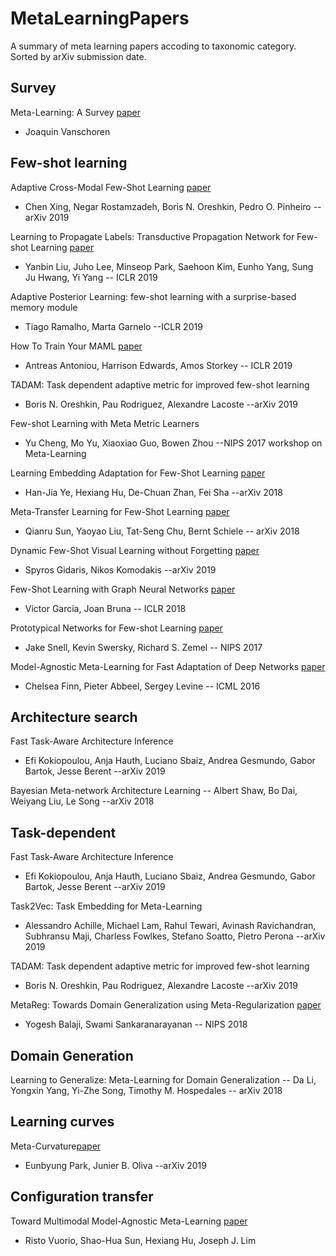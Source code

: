 # MetaLearningPapers
A summary of meta learning papers accoding to taxonomic category. Sorted by arXiv submission date.

## Survey
Meta-Learning: A Survey [paper](https://arxiv.org/pdf/1810.03548.pdf)
  - Joaquin Vanschoren

## Few-shot learning
Adaptive Cross-Modal Few-Shot Learning [paper](https://arxiv.org/pdf/1902.07104.pdf)
  - Chen Xing, Negar Rostamzadeh, Boris N. Oreshkin, Pedro O. Pinheiro --arXiv 2019
 
Learning to Propagate Labels: Transductive Propagation Network for Few-shot Learning [paper](https://arxiv.org/pdf/1805.10002.pdf)
  - Yanbin Liu, Juho Lee, Minseop Park, Saehoon Kim, Eunho Yang, Sung Ju Hwang, Yi Yang -- ICLR 2019

Adaptive Posterior Learning: few-shot learning with a surprise-based memory module
  - Tiago Ramalho, Marta Garnelo --ICLR 2019

How To Train Your MAML [paper](https://arxiv.org/pdf/1810.09502v1.pdf)
  - Antreas Antoniou, Harrison Edwards, Amos Storkey -- ICLR 2019

TADAM: Task dependent adaptive metric for improved few-shot learning
  - Boris N. Oreshkin, Pau Rodriguez, Alexandre Lacoste --arXiv 2019

Few-shot Learning with Meta Metric Learners
  - Yu Cheng, Mo Yu, Xiaoxiao Guo, Bowen Zhou --NIPS 2017 workshop on Meta-Learning

Learning Embedding Adaptation for Few-Shot Learning [paper](https://arxiv.org/pdf/1812.03664.pdf)
  - Han-Jia Ye, Hexiang Hu, De-Chuan Zhan, Fei Sha --arXiv 2018

Meta-Transfer Learning for Few-Shot Learning [paper](https://arxiv.org/pdf/1812.02391.pdf)
  - Qianru Sun, Yaoyao Liu, Tat-Seng Chu, Bernt Schiele -- arXiv 2018

Dynamic Few-Shot Visual Learning without Forgetting [paper](https://arxiv.org/pdf/1804.09458v1.pdf)
  - Spyros Gidaris, Nikos Komodakis --arXiv 2019

Few-Shot Learning with Graph Neural Networks [paper](https://arxiv.org/abs/1711.04043)
  - Victor Garcia, Joan Bruna -- ICLR 2018

Prototypical Networks for Few-shot Learning [paper](https://arxiv.org/pdf/1703.05175.pdf)
  - Jake Snell, Kevin Swersky, Richard S. Zemel -- NIPS 2017
  
Model-Agnostic Meta-Learning for Fast Adaptation of Deep Networks [paper](https://arxiv.org/abs/1703.03400)
  - Chelsea Finn, Pieter Abbeel, Sergey Levine -- ICML 2016
  
## Architecture search
Fast Task-Aware Architecture Inference
  - Efi Kokiopoulou, Anja Hauth, Luciano Sbaiz, Andrea Gesmundo, Gabor Bartok, Jesse Berent --arXiv 2019

Bayesian Meta-network Architecture Learning
  -- Albert Shaw, Bo Dai, Weiyang Liu, Le Song --arXiv 2018
  
## Task-dependent
Fast Task-Aware Architecture Inference
  - Efi Kokiopoulou, Anja Hauth, Luciano Sbaiz, Andrea Gesmundo, Gabor Bartok, Jesse Berent --arXiv 2019

Task2Vec: Task Embedding for Meta-Learning
  - Alessandro Achille, Michael Lam, Rahul Tewari, Avinash Ravichandran, Subhransu Maji, Charless Fowlkes, Stefano Soatto, Pietro Perona --arXiv 2019

TADAM: Task dependent adaptive metric for improved few-shot learning
  - Boris N. Oreshkin, Pau Rodriguez, Alexandre Lacoste --arXiv 2019
  
MetaReg: Towards Domain Generalization using Meta-Regularization [paper](https://papers.nips.cc/paper/7378-metareg-towards-domain-generalization-using-meta-regularization.pdf)
  - Yogesh Balaji, Swami Sankaranarayanan -- NIPS 2018
  
## Domain Generation
Learning to Generalize: Meta-Learning for Domain Generalization
  -- Da Li, Yongxin Yang, Yi-Zhe Song, Timothy M. Hospedales -- arXiv 2018

## Learning curves
Meta-Curvature[paper](https://arxiv.org/abs/1902.03356)
  - Eunbyung Park, Junier B. Oliva --arXiv 2019
  
## Configuration transfer
Toward Multimodal Model-Agnostic Meta-Learning [paper](https://arxiv.org/pdf/1812.07172.pdf)
  - Risto Vuorio, Shao-Hua Sun, Hexiang Hu, Joseph J. Lim
  

